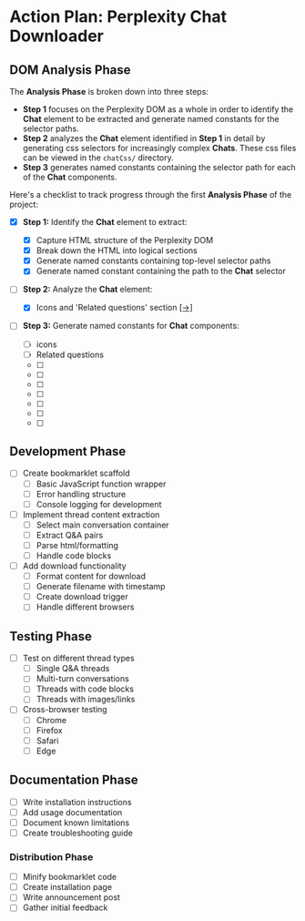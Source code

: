 # Action Plan: Perplexity Chat Downloader

## DOM Analysis Phase

The **Analysis Phase** is broken down into three steps:

- **Step 1** focuses on the Perplexity DOM as a whole in order to identify the **Chat** element to be extracted and generate named constants for the selector paths.
- **Step 2** analyzes the **Chat** element identified in **Step 1** in detail by generating css selectors for increasingly complex **Chats**. These css files can be viewed in the `chatCss/` directory.
- **Step 3** generates named constants containing the selector path for each of the **Chat** components.

Here's a checklist to track progress through the first **Analysis Phase** of the project:

- [x] **Step 1:** Identify the **Chat** element to extract:

  - [x] Capture HTML structure of the Perplexity DOM
  - [x] Break down the HTML into logical sections
  - [x] Generate named constants containing top-level selector paths
  - [x] Generate named constant containing the path to the **Chat** selector

- [ ] **Step 2:** Analyze the **Chat** element:

  - [x] Icons and 'Related questions' section [[->]](../chatCss/c1_base-icons-relatedQuestions.css)

- [ ] **Step 3:** Generate named constants for **Chat** components:
  - [ ] icons
  - [ ] Related questions
  - [ ]
  - [ ]
  - [ ]
  - [ ]
  - [ ]
  - [ ]
  - [ ]

## Development Phase

- [ ] Create bookmarklet scaffold
  - [ ] Basic JavaScript function wrapper
  - [ ] Error handling structure
  - [ ] Console logging for development
- [ ] Implement thread content extraction
  - [ ] Select main conversation container
  - [ ] Extract Q&A pairs
  - [ ] Parse html/formatting
  - [ ] Handle code blocks
- [ ] Add download functionality
  - [ ] Format content for download
  - [ ] Generate filename with timestamp
  - [ ] Create download trigger
  - [ ] Handle different browsers

## Testing Phase

- [ ] Test on different thread types
  - [ ] Single Q&A threads
  - [ ] Multi-turn conversations
  - [ ] Threads with code blocks
  - [ ] Threads with images/links
- [ ] Cross-browser testing
  - [ ] Chrome
  - [ ] Firefox
  - [ ] Safari
  - [ ] Edge

## Documentation Phase

- [ ] Write installation instructions
- [ ] Add usage documentation
- [ ] Document known limitations
- [ ] Create troubleshooting guide

### Distribution Phase

- [ ] Minify bookmarklet code
- [ ] Create installation page
- [ ] Write announcement post
- [ ] Gather initial feedback
